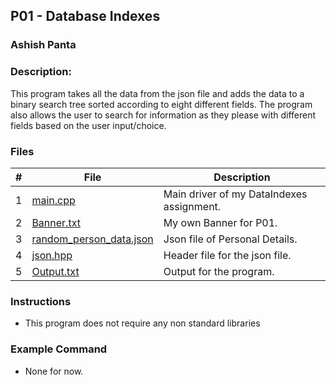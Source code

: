 ## P01 - Database Indexes
### Ashish Panta
### Description:
This program takes all the data from the json file and adds the
data to a binary search tree sorted according to eight different fields. The
program also allows the user to search for information as they please with
different fields based on the user input/choice.

### Files

|   #   | File     | Description                      |
| :---: | -------- | -------------------------------- |
|   1   | [main.cpp](https://github.com/apanta0525/3013-Algorithms-Panta/blob/main/Assignments/P01/main.cpp) | Main driver of my DataIndexes assignment. |
|   2   | [Banner.txt](https://github.com/apanta0525/3013-Algorithms-Panta/blob/main/Assignments/P01/Banner.txt) | My own Banner for P01. |
|   3   | [random_person_data.json](https://github.com/apanta0525/3013-Algorithms-Panta/blob/main/Assignments/P01/random_person_data.json) | Json file of Personal Details. |
|   4   | [json.hpp](https://github.com/apanta0525/3013-Algorithms-Panta/blob/main/Assignments/P01//json.hpp) | Header file for the json file. |
|   5   | [Output.txt](https://github.com/apanta0525/3013-Algorithms-Panta/blob/main/Assignments/P01/output.txt) | Output for the program. |


### Instructions

- This program does not require any non standard libraries

### Example Command

- None for now.



